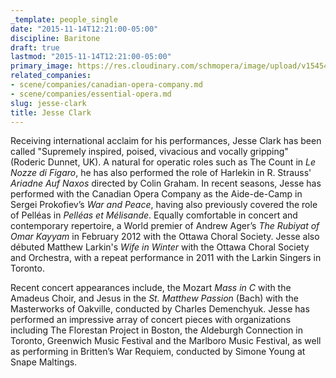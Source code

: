 ```yaml
---
_template: people_single
date: "2015-11-14T12:21:00-05:00"
discipline: Baritone
draft: true
lastmod: "2015-11-14T12:21:00-05:00"
primary_image: https://res.cloudinary.com/schmopera/image/upload/v1545409169/media/webhook-uploads/1447521634115/2015-11-14---Jesse-Clark.jpg.jpg
related_companies:
- scene/companies/canadian-opera-company.md
- scene/companies/essential-opera.md
slug: jesse-clark
title: Jesse Clark
---
```


Receiving international acclaim for his performances, Jesse Clark has been called "Supremely inspired, poised, vivacious and vocally gripping" (Roderic Dunnet, UK). A natural for operatic roles such as The Count in *Le Nozze di Figaro*, he has also performed the role of Harlekin in R. Strauss' *Ariadne Auf Naxos* directed by Colin Graham. In recent seasons, Jesse has performed with the Canadian Opera Company as the Aide-de-Camp in Sergei Prokofiev’s *War and Peace*, having also previously covered the role of Pelléas in *Pelléas et Mélisande*. Equally comfortable in concert and contemporary repertoire, a World premier of Andrew Ager’s *The Rubiyat of Omar Kayyam* in February 2012 with the Ottawa Choral Society. Jesse also débuted Matthew Larkin's *Wife in Winter* with the Ottawa Choral Society and Orchestra, with a repeat performance in 2011 with the Larkin Singers in Toronto.

Recent concert appearances include, the Mozart *Mass in C* with the Amadeus Choir, and Jesus in the *St. Matthew Passion* (Bach) with the Masterworks of Oakville, conducted by Charles Demenchyuk. Jesse has performed an impressive array of concert pieces with organizations including The Florestan Project in Boston, the Aldeburgh Connection in Toronto, Greenwich Music Festival and the Marlboro Music Festival, as well as performing in Britten’s War Requiem, conducted by Simone Young at Snape Maltings. 
